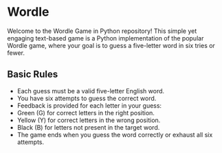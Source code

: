 # Wordle
Welcome to the Wordle Game in Python repository! This simple yet engaging text-based game is a Python implementation of the popular Wordle game, where your goal is to guess a five-letter word in six tries or fewer.

## Basic Rules
- Each guess must be a valid five-letter English word.
- You have six attempts to guess the correct word.
- Feedback is provided for each letter in your guess:
- Green (G) for correct letters in the right position.
- Yellow (Y) for correct letters in the wrong position.
- Black (B) for letters not present in the target word.
- The game ends when you guess the word correctly or exhaust all six attempts.


